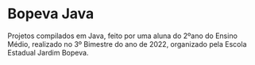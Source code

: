 # Bopeva Java

Projetos compilados em Java, feito por uma aluna do 2ºano do Ensino Médio, realizado no 3º Bimestre do ano de 2022, organizado pela Escola Estadual Jardim Bopeva.
